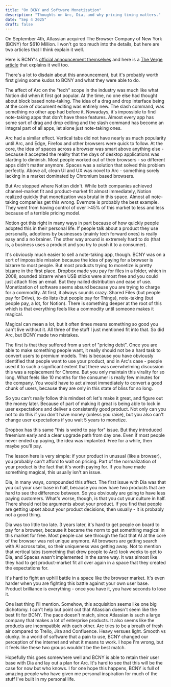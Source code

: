 ```yaml
---
title: "On BCNY and Software Monetization"
description: "Thoughts on Arc, Dia, and why pricing timing matters."
date: "Sep 4 2025"
draft: false
---
```


On September 4th, Atlassian acquired The Browser Company of New York (BCNY) for $610 Million. I won't go too much into the details, but here are two articles that I think explain it well. 

Here is BCNY's [official announcement themselves](https://browsercompany.substack.com/p/your-tuesday-in-2030) and here is a [The Verge article](https://www.theverge.com/web/770947/browser-company-arc-dia-acquired-atlassian) that explains it well too. 

There's a lot to disdain about this announcement, but it's probably worth first giving some kudos to BCNY and what they were able to do. 

The affect of Arc on the "tech" scope in the industry was much like what Notion did when it first got popular. At the time, no one else had thought about block based note-taking. The idea of a drag and drop interface being at the core of document editing was entirely new. The slash command, was something no other app had before it. Nowadays, it's impossible to find note-taking apps that don't have these features. Almost every app has some sort of drag and drop editing and the slash command has become an integral part of all apps, let alone just note-taking ones. 

Arc had a similar effect. Vertical tabs did not have nearly as much popularity until Arc, and Edge, Firefox and other browsers were quick to follow. At the core, the idea of spaces across a browser was smart above anything else - because it accepted the reality that the days of desktop applications was starting to diminish. Most people worked out of their browsers - so different apps didn't matter anymore. Spaces was a solution that solved this problem perfectly. Above all, clean UI and UX was novel to Arc - something sorely lacking in a market dominated by Chromium based browsers. 

But Arc stopped where Notion didn't. While both companies achieved channel-market fit and product-market fit almost immediately, Notion realized quickly that monetization was brutal in this space. Almost all note-taking companies get this wrong. Evernote is probably the best example. They went from having control of over >45% of this market to less and less because of a terrible pricing model. 

Notion got this right in many ways in part because of how quickly people adopted this in their personal life. If people talk about a product they use personally, adoptions by businesses (mainly tech forward ones) is really easy and a no brainer. The other way around is extremely hard to do (that is, a business uses a product and you try to push it to a consumer). 

It's obviously much easier to sell a note-taking app, though. BCNY was on a sort of impossible mission because the idea of paying for a browser is bizarre to most people. But most products trying to monetize is pretty bizarre in the first place. Dropbox made you pay for files in a folder, which in 2008, sounded bizarre when USB sticks were almost free and you could just attach files an email. But they nailed distribution and ease of use. Monetization of software seems absurd because you are trying to charge for a commodity. At first, it always sounds crazy. Shared Files (but people pay for Drive), to-do lists (but people pay for Things), note-taking (but people pay, a lot, for Notion). There is something deeper at the root of this which is that everything feels like a commodity until someone makes it magical. 

Magical can mean a lot, but it often times means something so good you can't live without it. All three of the stuff I just mentioned fit into that. So did Arc, but BCNY made two mistakes. 

The first is that they suffered from a sort of "pricing debt". Once you are able to make something people want, it really should not be a hard task to convert users to premium models. This is because you have obviously identified that people want to use your product, and in Arc's case - people used it to such a significant extent that there was overwhelming discussion this was a replacement for Chrome. But you only maintain this virality for so long. What feels like 10 months for the consumer is really few minutes for the company. You would have to act almost immediately to convert a good chunk of users, because they are only in this state of bliss for so long. 

So you can't really follow this mindset of: let's make it great, and figure out the money later. Because of part of making it great is being able to lock in user expectations and deliver a consistently good product. Not only can you not to do this if you don't have money (unless you raise), but you also can't change user expectations if you wait 5 years to monetize.

Dropbox has this same "this is weird to pay for" issue. But they introduced freemium early and a clear upgrade path from day one. Even if most people never ended up paying, the idea was implanted. Free for a while, then maybe you'll pay. 

The lesson here is very simple: if your product in unusual (like a browser), you probably can't afford to wait on pricing. Part of the normalization of your product is the fact that it's worth paying for. If you have made something magical, this usually isn't an issue. 

Dia, in many ways, compounded this affect. The first issue with Dia was that you cut your user base in half, because you now have two products that are hard to see the difference between. So you obviously are going to have less paying customers. What's worse, though, is that you cut your culture in half. There should not be arguments about your product. If you find that people are getting upset about your product decisions, then usually - it is probably not a good thing. 

Dia was too little too late. 3 years later, it's hard to get people on board to pay for a browser, because it became the norm to get something magical in this market for free. Most people can see through the fact that AI at the core of the browser was not unique anymore. All browsers are getting search with AI across tabs, so their uniqueness was getting away. Not to mention that vertical tabs (something that drew people to Arc) took weeks to get to Dia, and Spaces wasn't implemented in the same way. It was almost like they had to get product-market fit all over again in a space that they created the expectations for. 

It's hard to fight an uphill battle in a space like the browser market. It's even harder when you are fighting this battle against your own user base. Product brilliance is everything - once you have it, you have seconds to lose it.

One last thing I'll mention. Somehow, this acquisition seems like one big dichotomy. I can't help but point out that Atlassian doesn't seem like the best fit for BCNY. The pace doesn't match, since Atlassian is such a large company that makes a lot of enterprise products. It also seems like the products are incompatible with each other. Arc tries to be a breath of fresh air compared to Trello, Jira and Confluence. Heavy versues light. Smooth vs clunky. In a world of software that a pain to use, BCNY changed our perception of the internet and what it means to work. I hope I'm wrong, but it feels like these two groups wouldn't be the best match.

Hopefully this goes somewhere well and BCNY is able to retain their user base with Dia and lay out a plan for Arc. It's hard to see that this will be the case for now but who knows. I for one hope this happens, BCNY is full of amazing people who have given me personal inspiration for much of the stuff I've built in my personal life. 


